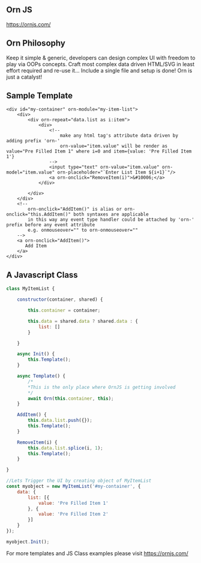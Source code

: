 ## Orn JS

https://ornjs.com/

## Orn Philosophy
Keep it simple & generic, developers can design complex UI with freedom to play via OOPs concepts. Craft most complex data driven HTML/SVG in least effort required and re-use it... Include a single file and setup is done! Orn is just a catalyst!

## Sample Template
```
<div id="my-container" orn-module="my-item-list">
    <div>
        <div orn-repeat="data.list as i:item">
            <div>
                <!-- 
                    make any html tag's attribute data driven by adding prefix 'orn-'
                    orn-value="item.value" will be render as value="Pre Filled Item 1" where i=0 and item={value: 'Pre Filled Item 1'}
                -->
                <input type="text" orn-value="item.value" orn-model="item.value" orn-placeholder="`Enter List Item ${i+1}`"/>
                <a orn-onclick="RemoveItem(i)">&#10006;</a>
            </div>

        </div>
    </div>
    <!-- 
        orn-onclick="AddItem()" is alias or orn-onclick="this.AddItem()" both syntaxes are applicable
        in this way any event type handler could be attached by 'orn-' prefix before any event attribute
        e.g. onmouseover="" to orn-onmouseover="" 
    -->
    <a orn-onclick="AddItem()">
       Add Item
    </a>
</div>
```
## A Javascript Class

```javascript
class MyItemList {

    constructor(container, shared) {

        this.container = container;

        this.data = shared.data ? shared.data : {
            list: []
        }

    }

    async Init() {
        this.Template();
    }

    async Template() {
        /*
        *This is the only place where OrnJS is getting involved
        */
        await Orn(this.container, this);
    }

    AddItem() {
        this.data.list.push({});
        this.Template();
    }

    RemoveItem(i) {
        this.data.list.splice(i, 1);
        this.Template();
    }

}

//Lets Trigger the UI by creating object of MyItemList
const myobject = new MyItemList('#my-container', {
    data: {
        list: [{
            value: 'Pre Filled Item 1'
        }, {
            value: 'Pre Filled Item 2'
        }]
    }
});

myobject.Init();

```

For more templates and JS Class examples please visit https://ornjs.com/



